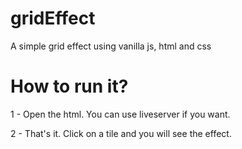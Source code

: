 # gridEffect
A simple grid effect using vanilla js, html and css

# How to run it?

1 - Open the html. You can use liveserver if you want.

2 - That's it. Click on a tile and you will see the effect.
